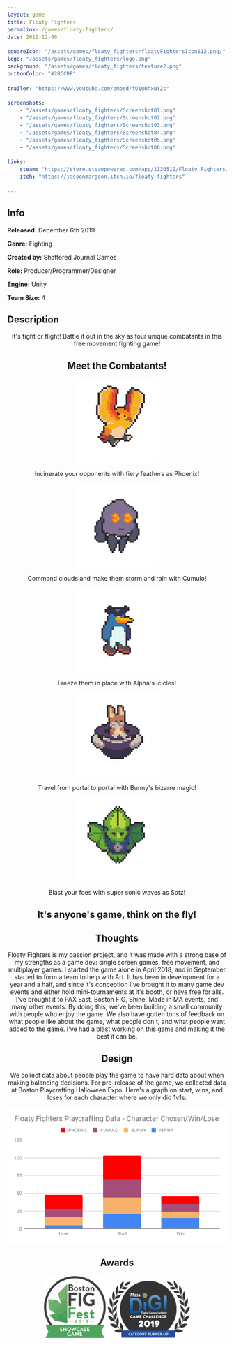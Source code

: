 ```yaml
---
layout: game
title: Floaty Fighters
permalink: /games/floaty-fighters/
date: 2019-12-06

squareIcon: "/assets/games/floaty_fighters/floatyFightersIcon512.png/"
logo: "/assets/games/floaty_fighters/logo.png"
background: "/assets/games/floaty_fighters/texture2.png"
buttonColor: "#28CCDF"

trailer: "https://www.youtube.com/embed/fO1QRhxNY2s"

screenshots:
    - "/assets/games/floaty_fighters/Screenshot01.png"
    - "/assets/games/floaty_fighters/Screenshot02.png"
    - "/assets/games/floaty_fighters/Screenshot03.png"
    - "/assets/games/floaty_fighters/Screenshot04.png"
    - "/assets/games/floaty_fighters/Screenshot05.png"
    - "/assets/games/floaty_fighters/Screenshot06.png"

links:
    steam: "https://store.steampowered.com/app/1130510/Floaty_Fighters/"
    itch: "https://jasoonmargoon.itch.io/floaty-fighters"

---
```


## Info
  <p><strong>Released:</strong> December 6th 2019 </p>
  <p><strong>Genre:</strong> Fighting </p>
  <p><strong>Created by:</strong> Shattered Journal Games </p>
  <p><strong>Role:</strong> Producer/Programmer/Designer </p>
  <p><strong>Engine:</strong> Unity </p>
  <p><strong>Team Size:</strong> 4 </p>

## Description
<div style="text-align: center;" markdown="1">
It's fight or flight! Battle it out in the sky as four unique combatants in this free movement fighting game!

## Meet the Combatants!

![Phoenix](/assets/games/floaty_fighters/characters/phoenix.gif)

Incinerate your opponents with fiery feathers as Phoenix!

![Cumulo](/assets/games/floaty_fighters/characters/cumulo.gif)

Command clouds and make them storm and rain with Cumulo!

![Alpha](/assets/games/floaty_fighters/characters/alpha.gif)

Freeze them in place with Alpha's icicles!

![Bunny](/assets/games/floaty_fighters/characters/bunny.gif)

Travel from portal to portal with Bunny's bizarre magic!

![Sotz](/assets/games/floaty_fighters/characters/sotz.gif)

Blast your foes with super sonic waves as Sotz!

## It's anyone's game, think on the fly!

<p></p>

## Thoughts
Floaty Fighters is my passion project, and it was made with a strong base of my strengths as a game dev: single screen games, free movement, and multiplayer games. I started the game alone in April 2018, and in September started to form a team to help with Art. It has been in development for a year and a half, and since it's conception I've brought it to many game dev events and either hold mini-tournaments at it's booth, or have free for alls. I've brought it to PAX East, Boston FIG, Shine, Made in MA events, and many other events. By doing this, we've been building a small community with people who enjoy the game. We also have gotten tons of feedback on what people like about the game, what people don't, and what people want added to the game. I've had a blast working on this game and making it the best it can be.

## Design
We collect data about people play the game to have hard data about when making balancing decisions. For pre-release of the game, we collected data at Boston Playcrafting Halloween Expo. Here's a graph on start, wins, and loses for each character where we only did 1v1s:

<img class="shot" src="/assets/games/floaty_fighters/floatyFightersData.png">

## Awards

<img class="award" src="/assets/games/floaty_fighters/FloatyBostonFIG.png">
<img class="award" src="/assets/games/floaty_fighters/FloatyMassDiGI.png">

</div>